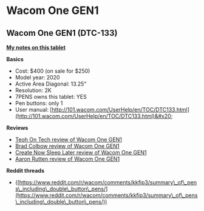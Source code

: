 # Wacom One GEN1

## Wacom One GEN1 (DTC-133)

[**My notes on this tablet**](7p-notes-wacom-one-gen1-dtc-133.md)

**Basics**

* Cost: $400 (on sale for $250)
* Model year: 2020
* Active Area Diagonal: 13.25"
* Resolution: 2K
* 7PENS owns this tablet: YES
* Pen buttons: only 1
* User manual: [http://101.wacom.com/UserHelp/en/TOC/DTC133.html](http://101.wacom.com/UserHelp/en/TOC/DTC133.html)&#x20;

**Reviews**

* [Teoh On Tech review of Wacom One GEN1](https://www.youtube.com/watch?v=Hv2dpHkLAOE)
* [Brad Colbow review of Wacom One GEN1](https://www.youtube.com/watch?v=EFvpOWZDGUU) &#x20;
* [Create Now Sleep Later review of Wacom One GEN1](https://youtu.be/VPbAUF7AZhA) &#x20;
* [Aaron Rutten review of Wacom One GEN1](https://www.youtube.com/watch?v=D4DFFH-hPr8) &#x20;

**Reddit threads**

* ([https://www.reddit.com/r/wacom/comments/kkfip3/summary\_of\_pens\_including\_double\_button\_pens/](https://www.reddit.com/r/wacom/comments/kkfip3/summary\_of\_pens\_including\_double\_button\_pens/))
